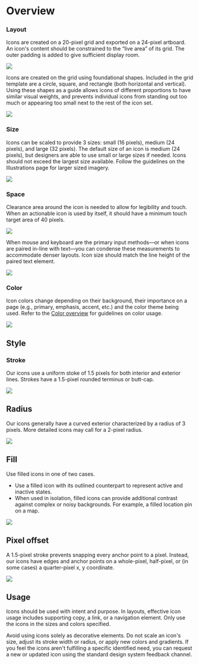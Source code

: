 # Overview

### Layout

Icons are created on a 20-pixel grid and exported on a 24-pixel artboard. An icon's content should be constrained to the “live area” of its grid. The outer padding is added to give sufficient display room.

![](/images/content/iconsDesign/icons_grid_new.png)

Icons are created on the grid using foundational shapes. Included in the grid template are a circle, square, and rectangle (both horizontal and vertical). Using these shapes as a guide allows icons of different proportions to have similar visual weights, and prevents individual icons from standing out too much or appearing too small next to the rest of the icon set.

![](/images/content/iconsDesign/icons_shapes.png)

### Size
Icons can be scaled to provide 3 sizes: small (16 pixels), medium (24 pixels), and large (32 pixels). The default size of an icon is medium (24 pixels), but designers are able to use small or large sizes if needed. Icons should not exceed the largest size available.  Follow the guidelines on the Illustrations page for larger sized imagery.

![](/images/content/iconsDesign/icons_sizes.png)

### Space

Clearance area around the icon is needed to allow for legibility and touch. When an actionable icon is used by itself, it should have a minimum touch target area of 40 pixels.

![](/images/content/iconsDesign/icons_clearance.png)

When mouse and keyboard are the primary input methods—or when icons are paired in-line with text—you can condense these measurements to accommodate denser layouts. Icon size should match the line height of the paired text element.

![](/images/content/iconsDesign/icons_pairing.png)

### Color

Icon colors change depending on their background, their importance on a page (e.g., primary, emphasis, accent, etc.) and the color theme being used. Refer to the [Color overview](/color/overview) for guidelines on color usage.

![](/images/content/iconsDesign/icons_color.png)


## Style

### Stroke

Our icons use a uniform stoke of 1.5 pixels for both interior and exterior lines.  Strokes have a 1.5-pixel rounded terminus or butt-cap.

![](/images/content/iconsDesign/Icons_Stroke.jpg)

## Radius

Our icons generally have a curved exterior characterized by a radius of 3 pixels. More detailed icons may call for a 2-pixel radius.

![](/images/content/iconsDesign/Icons_corners.jpg)

## Fill

Use filled icons in one of two cases.

* Use a filled icon with its outlined counterpart to represent active and inactive states.
* When used in isolation, filled icons can provide additional contrast against complex or noisy backgrounds. For example, a filled location pin on a map.

![](/images/content/iconsDesign/Icons_FilledUnfilled.jpg)

## Pixel offset
A 1.5-pixel stroke prevents snapping every anchor point to a pixel. Instead, our icons have edges and anchor points on a whole-pixel, half-pixel, or (in some cases) a quarter-pixel x, y coordinate.

![](/images/content/iconsDesign/icons_pixelalignment.png)

## Usage

Icons should be used with intent and purpose. In layouts, effective icon usage includes supporting copy, a link, or a navigation element. Only use the icons in the sizes and colors specified.

Avoid using icons solely as decorative elements. Do not scale an icon's size, adjust its stroke width or radius, or apply new colors and gradients. If you feel the icons aren't fulfilling a specific identified need, you can request a new or updated icon using the standard design system feedback channel.
